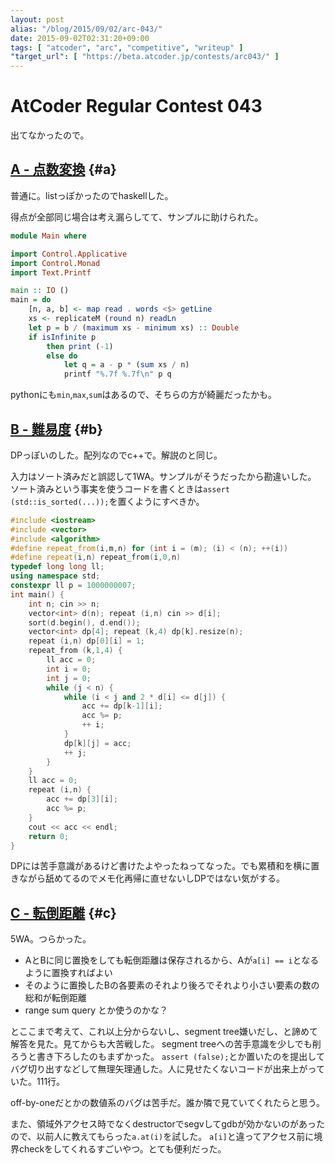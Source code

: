 ```yaml
---
layout: post
alias: "/blog/2015/09/02/arc-043/"
date: 2015-09-02T02:31:20+09:00
tags: [ "atcoder", "arc", "competitive", "writeup" ]
"target_url": [ "https://beta.atcoder.jp/contests/arc043/" ]
---
```


# AtCoder Regular Contest 043

出てなかったので。

<!-- more -->

## [A - 点数変換](https://beta.atcoder.jp/contests/arc043/tasks/arc043_a) {#a}

普通に。listっぽかったのでhaskellした。

得点が全部同じ場合は考え漏らしてて、サンプルに助けられた。

``` haskell
module Main where

import Control.Applicative
import Control.Monad
import Text.Printf

main :: IO ()
main = do
    [n, a, b] <- map read . words <$> getLine
    xs <- replicateM (round n) readLn
    let p = b / (maximum xs - minimum xs) :: Double
    if isInfinite p
        then print (-1)
        else do
            let q = a - p * (sum xs / n)
            printf "%.7f %.7f\n" p q
```

pythonにも`min`,`max`,`sum`はあるので、そちらの方が綺麗だったかも。

## [B - 難易度](https://beta.atcoder.jp/contests/arc043/tasks/arc043_b) {#b}

DPっぽいのした。配列なのでc++で。解説のと同じ。

入力はソート済みだと誤認して1WA。サンプルがそうだったから勘違いした。
ソート済みという事実を使うコードを書くときは`assert (std::is_sorted(...));`を置くようにすべきか。

``` c++
#include <iostream>
#include <vector>
#include <algorithm>
#define repeat_from(i,m,n) for (int i = (m); (i) < (n); ++(i))
#define repeat(i,n) repeat_from(i,0,n)
typedef long long ll;
using namespace std;
constexpr ll p = 1000000007;
int main() {
    int n; cin >> n;
    vector<int> d(n); repeat (i,n) cin >> d[i];
    sort(d.begin(), d.end());
    vector<int> dp[4]; repeat (k,4) dp[k].resize(n);
    repeat (i,n) dp[0][i] = 1;
    repeat_from (k,1,4) {
        ll acc = 0;
        int i = 0;
        int j = 0;
        while (j < n) {
            while (i < j and 2 * d[i] <= d[j]) {
                acc += dp[k-1][i];
                acc %= p;
                ++ i;
            }
            dp[k][j] = acc;
            ++ j;
        }
    }
    ll acc = 0;
    repeat (i,n) {
        acc += dp[3][i];
        acc %= p;
    }
    cout << acc << endl;
    return 0;
}
```

DPには苦手意識があるけど書けたよやったねってなった。でも累積和を横に置きながら舐めてるのでメモ化再帰に直せないしDPではない気がする。

## [C - 転倒距離](https://beta.atcoder.jp/contests/arc043/tasks/arc043_c) {#c}

5WA。つらかった。


-   AとBに同じ置換をしても転倒距離は保存されるから、Aが`a[i] == i`となるように置換すればよい
-   そのように置換したBの各要素のそれより後ろでそれより小さい要素の数の総和が転倒距離
-   range sum query とか使うのかな？

とここまで考えて、これ以上分からないし、segment tree嫌いだし、と諦めて解答を見た。見てからも大苦戦した。
segment treeへの苦手意識を少しでも削ろうと書き下ろしたのもまずかった。
`assert (false);`とか置いたのを提出してバグ切り出すなどして無理矢理通した。人に見せたくないコードが出来上がっていた。111行。

off-by-oneだとかの数値系のバグは苦手だ。誰か隣で見ていてくれたらと思う。

また、領域外アクセス時でなくdestructorでsegvしてgdbが効かないのがあったので、以前人に教えてもらった`a.at(i)`を試した。
`a[i]`と違ってアクセス前に境界checkをしてくれるすごいやつ。とても便利だった。
